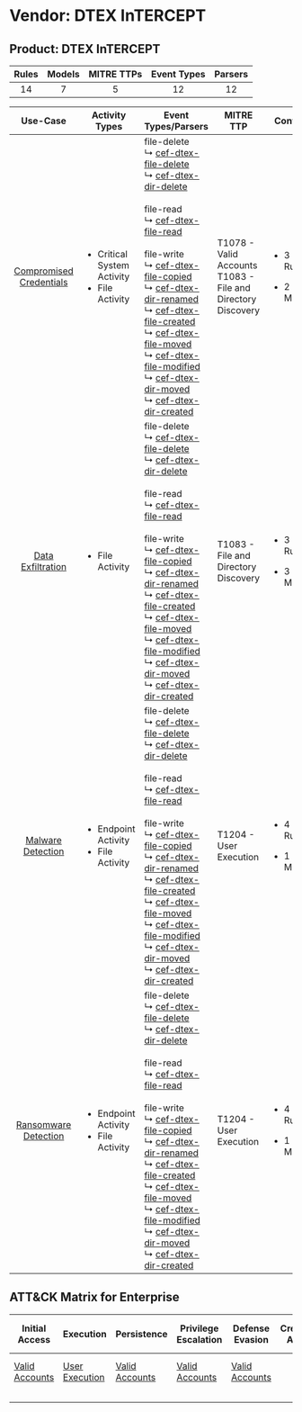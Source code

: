 Vendor: DTEX InTERCEPT
======================
Product: DTEX InTERCEPT
-----------------------
| Rules | Models | MITRE TTPs | Event Types | Parsers |
|:-----:|:------:|:----------:|:-----------:|:-------:|
|  14   |   7    |     5      |     12      |   12    |

|                                 Use-Case                                  | Activity Types                                                   | Event Types/Parsers                                                                                                                                                                                                                                                                                                                                                                                                                                                                                                                                                                                                                                                                                                                                                                                                                                                   | MITRE TTP                                                          | Content                                             |
|:-------------------------------------------------------------------------:| ---------------------------------------------------------------- | --------------------------------------------------------------------------------------------------------------------------------------------------------------------------------------------------------------------------------------------------------------------------------------------------------------------------------------------------------------------------------------------------------------------------------------------------------------------------------------------------------------------------------------------------------------------------------------------------------------------------------------------------------------------------------------------------------------------------------------------------------------------------------------------------------------------------------------------------------------------- | ------------------------------------------------------------------ | --------------------------------------------------- |
| [Compromised Credentials](../UseCases/usecase_compromised_credentials.md) | <ul><li>Critical System Activity</li><li>File Activity</li></ul> |  file-delete<br> ↳ [cef-dtex-file-delete](../Parsers/parserContent_cef-dtex-file-delete.md)<br> ↳ [cef-dtex-dir-delete](../Parsers/parserContent_cef-dtex-dir-delete.md)<br><br> file-read<br> ↳ [cef-dtex-file-read](../Parsers/parserContent_cef-dtex-file-read.md)<br><br> file-write<br> ↳ [cef-dtex-file-copied](../Parsers/parserContent_cef-dtex-file-copied.md)<br> ↳ [cef-dtex-dir-renamed](../Parsers/parserContent_cef-dtex-dir-renamed.md)<br> ↳ [cef-dtex-file-created](../Parsers/parserContent_cef-dtex-file-created.md)<br> ↳ [cef-dtex-file-moved](../Parsers/parserContent_cef-dtex-file-moved.md)<br> ↳ [cef-dtex-file-modified](../Parsers/parserContent_cef-dtex-file-modified.md)<br> ↳ [cef-dtex-dir-moved](../Parsers/parserContent_cef-dtex-dir-moved.md)<br> ↳ [cef-dtex-dir-created](../Parsers/parserContent_cef-dtex-dir-created.md)<br> | T1078 - Valid Accounts<br>T1083 - File and Directory Discovery<br> | <ul><li>3 Rules</li></ul><ul><li>2 Models</li></ul> |
|       [Data Exfiltration](../UseCases/usecase_data_exfiltration.md)       | <ul><li>File Activity</li></ul>                                  |  file-delete<br> ↳ [cef-dtex-file-delete](../Parsers/parserContent_cef-dtex-file-delete.md)<br> ↳ [cef-dtex-dir-delete](../Parsers/parserContent_cef-dtex-dir-delete.md)<br><br> file-read<br> ↳ [cef-dtex-file-read](../Parsers/parserContent_cef-dtex-file-read.md)<br><br> file-write<br> ↳ [cef-dtex-file-copied](../Parsers/parserContent_cef-dtex-file-copied.md)<br> ↳ [cef-dtex-dir-renamed](../Parsers/parserContent_cef-dtex-dir-renamed.md)<br> ↳ [cef-dtex-file-created](../Parsers/parserContent_cef-dtex-file-created.md)<br> ↳ [cef-dtex-file-moved](../Parsers/parserContent_cef-dtex-file-moved.md)<br> ↳ [cef-dtex-file-modified](../Parsers/parserContent_cef-dtex-file-modified.md)<br> ↳ [cef-dtex-dir-moved](../Parsers/parserContent_cef-dtex-dir-moved.md)<br> ↳ [cef-dtex-dir-created](../Parsers/parserContent_cef-dtex-dir-created.md)<br> | T1083 - File and Directory Discovery<br>                           | <ul><li>3 Rules</li></ul><ul><li>3 Models</li></ul> |
|       [Malware Detection](../UseCases/usecase_malware_detection.md)       | <ul><li>Endpoint Activity</li><li>File Activity</li></ul>        |  file-delete<br> ↳ [cef-dtex-file-delete](../Parsers/parserContent_cef-dtex-file-delete.md)<br> ↳ [cef-dtex-dir-delete](../Parsers/parserContent_cef-dtex-dir-delete.md)<br><br> file-read<br> ↳ [cef-dtex-file-read](../Parsers/parserContent_cef-dtex-file-read.md)<br><br> file-write<br> ↳ [cef-dtex-file-copied](../Parsers/parserContent_cef-dtex-file-copied.md)<br> ↳ [cef-dtex-dir-renamed](../Parsers/parserContent_cef-dtex-dir-renamed.md)<br> ↳ [cef-dtex-file-created](../Parsers/parserContent_cef-dtex-file-created.md)<br> ↳ [cef-dtex-file-moved](../Parsers/parserContent_cef-dtex-file-moved.md)<br> ↳ [cef-dtex-file-modified](../Parsers/parserContent_cef-dtex-file-modified.md)<br> ↳ [cef-dtex-dir-moved](../Parsers/parserContent_cef-dtex-dir-moved.md)<br> ↳ [cef-dtex-dir-created](../Parsers/parserContent_cef-dtex-dir-created.md)<br> | T1204 - User Execution<br>                                         | <ul><li>4 Rules</li></ul><ul><li>1 Models</li></ul> |
|    [Ransomware Detection](../UseCases/usecase_ransomware_detection.md)    | <ul><li>Endpoint Activity</li><li>File Activity</li></ul>        |  file-delete<br> ↳ [cef-dtex-file-delete](../Parsers/parserContent_cef-dtex-file-delete.md)<br> ↳ [cef-dtex-dir-delete](../Parsers/parserContent_cef-dtex-dir-delete.md)<br><br> file-read<br> ↳ [cef-dtex-file-read](../Parsers/parserContent_cef-dtex-file-read.md)<br><br> file-write<br> ↳ [cef-dtex-file-copied](../Parsers/parserContent_cef-dtex-file-copied.md)<br> ↳ [cef-dtex-dir-renamed](../Parsers/parserContent_cef-dtex-dir-renamed.md)<br> ↳ [cef-dtex-file-created](../Parsers/parserContent_cef-dtex-file-created.md)<br> ↳ [cef-dtex-file-moved](../Parsers/parserContent_cef-dtex-file-moved.md)<br> ↳ [cef-dtex-file-modified](../Parsers/parserContent_cef-dtex-file-modified.md)<br> ↳ [cef-dtex-dir-moved](../Parsers/parserContent_cef-dtex-dir-moved.md)<br> ↳ [cef-dtex-dir-created](../Parsers/parserContent_cef-dtex-dir-created.md)<br> | T1204 - User Execution<br>                                         | <ul><li>4 Rules</li></ul><ul><li>1 Models</li></ul> |

ATT&CK Matrix for Enterprise
----------------------------
| Initial Access                                                      | Execution                                                           | Persistence                                                         | Privilege Escalation                                                | Defense Evasion                                                     | Credential Access | Discovery                                                                         | Lateral Movement | Collection | Command and Control | Exfiltration | Impact |
| ------------------------------------------------------------------- | ------------------------------------------------------------------- | ------------------------------------------------------------------- | ------------------------------------------------------------------- | ------------------------------------------------------------------- | ----------------- | --------------------------------------------------------------------------------- | ---------------- | ---------- | ------------------- | ------------ | ------ |
| [Valid Accounts](https://attack.mitre.org/techniques/T1078)<br><br> | [User Execution](https://attack.mitre.org/techniques/T1204)<br><br> | [Valid Accounts](https://attack.mitre.org/techniques/T1078)<br><br> | [Valid Accounts](https://attack.mitre.org/techniques/T1078)<br><br> | [Valid Accounts](https://attack.mitre.org/techniques/T1078)<br><br> |                   | [File and Directory Discovery](https://attack.mitre.org/techniques/T1083)<br><br> |                  |            |                     |              |        |